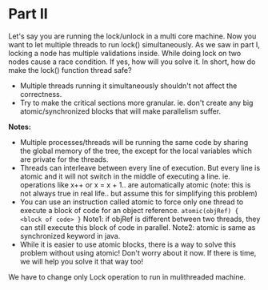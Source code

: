 
# Part II


Let's say you are running the lock/unlock in a multi core machine. Now you want to let multiple threads to run lock() simultaneously. As we saw in part I, locking a node has multiple validations inside. While doing lock on two nodes cause a race condition. If yes, how will you solve it. In short, how do make the lock() function thread safe?

- Multiple threads running it simultaneously shouldn't not affect the correctness.
- Try to make the critical sections more granular. ie. don't create any big atomic/synchronized blocks that will make parallelism suffer.

**Notes:** 
- Multiple processes/threads will be running the same code by sharing the global memory of the tree, the except for the local variables which are private for the threads.
- Threads can interleave between every line of execution. But every line is atomic and it will not switch in the middle of executing a line. ie. operations like x++ or x = x + 1.. are automatically atomic (note: this is not always true in real life.. but assume this for simplifying this problem)
- You can use an instruction called atomic to force only one thread to execute a block of code for an object reference.  `atomic(objRef) { <block of code> }` Note1: if objRef is different between two threads, they can still execute this block of code in parallel. Note2: atomic is same as synchronized keyword in java.
- While it is easier to use atomic blocks, there is a way to solve this problem without using atomic! Don't worry about it now. If there is time, we will help you solve it that way too!


We have to change only Lock operation to run in mulithreaded machine.